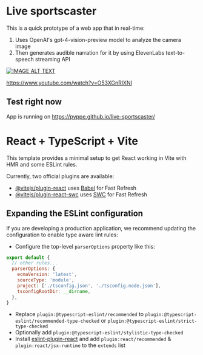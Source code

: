 # Live sportscaster

This is a quick prototype of a web app that in real-time:
1. Uses OpenAI's gpt-4-vision-preview model to analyze the camera image
2. Then generates audible narration for it by using ElevenLabs text-to-speech streaming API

[![IMAGE ALT TEXT](http://img.youtube.com/vi/O53XGnRlXNI/0.jpg)](https://www.youtube.com/watch?v=O53XGnRlXNI "Generative AI image recognition and voice broadcast generation")

https://www.youtube.com/watch?v=O53XGnRlXNI

## Test right now

App is running on https://pyppe.github.io/live-sportscaster/

# React + TypeScript + Vite

This template provides a minimal setup to get React working in Vite with HMR and some ESLint rules.

Currently, two official plugins are available:

- [@vitejs/plugin-react](https://github.com/vitejs/vite-plugin-react/blob/main/packages/plugin-react/README.md) uses [Babel](https://babeljs.io/) for Fast Refresh
- [@vitejs/plugin-react-swc](https://github.com/vitejs/vite-plugin-react-swc) uses [SWC](https://swc.rs/) for Fast Refresh

## Expanding the ESLint configuration

If you are developing a production application, we recommend updating the configuration to enable type aware lint rules:

- Configure the top-level `parserOptions` property like this:

```js
export default {
  // other rules...
  parserOptions: {
    ecmaVersion: 'latest',
    sourceType: 'module',
    project: ['./tsconfig.json', './tsconfig.node.json'],
    tsconfigRootDir: __dirname,
  },
}
```

- Replace `plugin:@typescript-eslint/recommended` to `plugin:@typescript-eslint/recommended-type-checked` or `plugin:@typescript-eslint/strict-type-checked`
- Optionally add `plugin:@typescript-eslint/stylistic-type-checked`
- Install [eslint-plugin-react](https://github.com/jsx-eslint/eslint-plugin-react) and add `plugin:react/recommended` & `plugin:react/jsx-runtime` to the `extends` list
